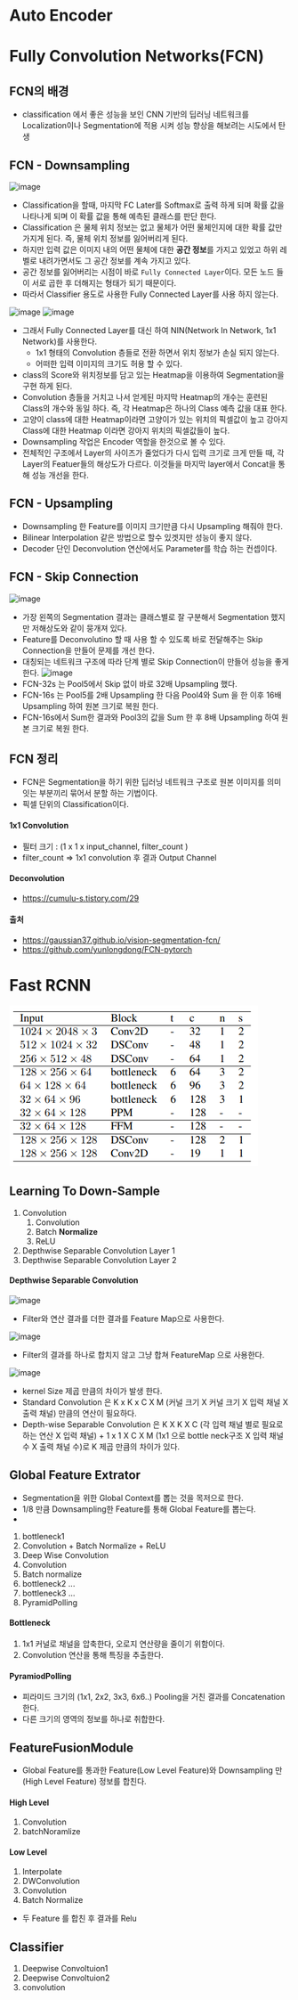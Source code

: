 # Auto Encoder

# Fully Convolution Networks(FCN)

## FCN의 배경
- classification 에서 좋은 성능을 보인 CNN 기반의 딥러닝 네트워크를 Localization이나 Segmentation에 적용 시켜 성능 향상을 해보려는 시도에서 탄생
  
## FCN - Downsampling
![image](https://gaussian37.github.io/assets/img/vision/segmentation/fcn/0.png)
- Classification을 할때, 마지막 FC Later를 Softmax로 출력 하게 되며 확률 값을 나타나게 되며 이 확률 값을 통해 예측된 클래스를 판단 한다.
- Classification 은 물체 위치 정보는 없고 물체가 어떤 물체인지에 대한 확률 값만 가지게 된다. 즉, 물체 위치 정보를 잃어버리게 된다.
- 하지만 입력 값은 이미지 내의 어떤 물체에 대한 **공간 정보**를 가지고 있었고 하위 레벨로 내려가면서도 그 공간 정보를 계속 가지고 있다.
- 공간 정보를 잃어버리는 시점이 바로 ``Fully Connected Layer``이다. 모든 노드 들이 서로 곱한 후 더해지는 형태가 되기 때문이다.
- 따라서 Classifier 용도로 사용한 Fully Connected Layer를 사용 하지 않는다.

![image](https://img1.daumcdn.net/thumb/R1280x0/?scode=mtistory2&fname=https%3A%2F%2Fblog.kakaocdn.net%2Fdn%2FdFCrua%2FbtqBBU4VRCv%2FSUGo2pXb9ERNo935sztYwK%2Fimg.png)
![image](https://img1.daumcdn.net/thumb/R1280x0/?scode=mtistory2&fname=https%3A%2F%2Fblog.kakaocdn.net%2Fdn%2Fb2MgcT%2FbtqBzPXN4P5%2FWk5vz6y3KZ5BsK61heOtY1%2Fimg.png)
- 그래서 Fully Connected Layer를 대신 하여 NIN(Network In Network, 1x1 Network)를 사용한다.
  - 1x1 형태의 Convolution 층들로 전환 하면서 위치 정보가 손실 되지 않는다. 
  - 어떠한 입력 이미지의 크기도 허용 할 수 있다.
- class의 Score와 위치정보를 담고 있는 Heatmap을 이용하여 Segmentation을 구현 하게 된다.
- Convolution 층들을 거치고 나서 얻게된 마지막 Heatmap의 개수는 훈련된 Class의 개수와 동일 하다. 즉, 각 Heatmap은 하나의 Class 예측 값을 대표 한다.
- 고양이 class에 대한 Heatmap이라면 고양이가 있는 위치의 픽셀값이 높고 강아지 Class에 대한 Heatmap 이라면 강아지 위치의 픽셀값들이 높다.
- Downsampling 작업은 Encoder 역할을 한것으로 볼 수 있다. 
- 전체적인 구조에서 Layer의 사이즈가 줄었다가 다시 입력 크기로 크게 만들 때, 각 Layer의 Featuer들의 해상도가 다르다. 이것들을 마지막 layer에서 Concat을 통해 성능 개선을 한다.


## FCN - Upsampling
- Downsampling 한 Feature를 이미지 크기만큼 다시 Upsampling 해줘야 한다.
- Bilinear Interpolation 같은 방법으로 할수 있겟지만 성능이 좋지 않다.
- Decoder 단인 Deconvolution 연산에서도 Parameter를 학습 하는 컨셉이다.


## FCN - Skip Connection
![image](https://gaussian37.github.io/assets/img/vision/segmentation/fcn/4.png)
- 가장 왼쪽의 Segmentation 결과는 클래스별로 잘 구분해서 Segmentation 했지만 저해상도와 같이 뭉개져 있다.
- Feature를 Deconvolutino 할 때 사용 할 수 있도록 바로 전달해주는 Skip Connection을 만들어 문제를 개선 한다.
- 대칭되는 네트워크 구조에 따라 단계 별로 Skip Connection이 만들어 성능을 좋게 한다.
![image](https://gaussian37.github.io/assets/img/vision/segmentation/fcn/5.png)
- FCN-32s 는 Pool5에서 Skip 없이 바로 32배 Upsampling 했다.
- FCN-16s 는 Pool5를 2배 Upsampling 한 다음 Pool4와 Sum 을 한 이후 16배 Upsampling 하여 원본 크기로 복원 한다.
- FCN-16s에서 Sum한 결과와 Pool3의 값을 Sum 한 후 8배 Upsampling 하여 원본 크기로 복원 한다.


## FCN 정리
- FCN은 Segmentation을 하기 위한 딥러닝 네트워크 구조로 원본 이미지를 의미 잇는 부분끼리 묶어서 분할 하는 기법이다.
- 픽셀 단위의 Classification이다.

#### 1x1 Convolution
- 필터 크기 : (1 x 1 x input_channel, filter_count )
- filter_count => 1x1 convolution 후 결과 Output Channel


#### Deconvolution
- https://cumulu-s.tistory.com/29

#### 출처
- https://gaussian37.github.io/vision-segmentation-fcn/
- https://github.com/yunlongdong/FCN-pytorch





# Fast RCNN

![image](FastRCNN-Net.png)

## Learning To Down-Sample
1) Convolution
   1) Convolution
   2) Batch **Normalize**
   3) ReLU
2) Depthwise Separable Convolution Layer 1
3) Depthwise Separable Convolution Layer 2

#### Depthwise Separable Convolution
![image](https://img1.daumcdn.net/thumb/R1280x0/?scode=mtistory2&fname=https%3A%2F%2Fblog.kakaocdn.net%2Fdn%2FbQ2Tyd%2FbtqUekd4cql%2FuH136XAzs4mGdxeL1nx8bK%2Fimg.png)
- Filter와 연산 결과를 더한 결과를 Feature Map으로 사용한다.

![image](https://img1.daumcdn.net/thumb/R1280x0/?scode=mtistory2&fname=https%3A%2F%2Fblog.kakaocdn.net%2Fdn%2FRrF3q%2FbtqUmJJ95Bc%2Fh7PeSKNYpUEgTavpcgSxw0%2Fimg.png)
- Filter의 결과를 하나로 합치지 않고 그냥 합쳐 FeatureMap 으로 사용한다.

![image](https://img1.daumcdn.net/thumb/R1280x0/?scode=mtistory2&fname=https%3A%2F%2Fblog.kakaocdn.net%2Fdn%2FbPWkFu%2FbtqUmJQULsO%2FX6F6kUMsksucWk5gXNA8n0%2Fimg.png)
- kernel Size 제곱 만큼의 차이가 발생 한다.
- Standard Convolution 은 K x K x C X M (커널 크기 X 커널 크기 X 입력 채널 X 출력 채널) 만큼의 연산이 필요하다.
- Depth-wise Separable Convolution 은 K X K X C (각 입력 채널 별로 필요로 하는 연산 X 입력 채널) +  1 x 1 X C X M (1x1 으로 bottle neck구조 X 입력 채널 수 X 출력 채널 수)로 K 제곱 만큼의 차이가 있다.

## Global Feature Extrator
- Segmentation을 위한 Global Context를 뽑는 것을 목저으로 한다.
- 1/8 만큼 Downsampling한 Feature를 통해 Global Feature를 뽑는다.
- 
1) bottleneck1
  1) Convolution + Batch Normalize + ReLU
  2) Deep Wise Convolution
  3) Convolution
  4) Batch normalize
2) bottleneck2
   ...
3) bottleneck3
   ...
4) PyramidPolling

#### Bottleneck 
1) 1x1 커널로 채널을 압축한다, 오로지 연산량을 줄이기 위함이다.
2) Convolution 연산을 통해 특징을 추출한다.

#### PyramiodPolling
- 피라미드 크기의 (1x1, 2x2, 3x3, 6x6..) Pooling을 거친 결과를 Concatenation 한다.
- 다른 크기의 영역의 정보를 하나로 취합한다.

## FeatureFusionModule
- Global Feature를 통과한 Feature(Low Level Feature)와 Downsampling 만(High Level Feature) 정보를 합친다.

#### High Level
1) Convolution
2) batchNoramlize

#### Low Level
1) Interpolate
2) DWConvolution
3) Convolution
4) Batch Normalize

- 두 Feature 를 합친 후 결과를 Relu



## Classifier
1) Deepwise Convoltuion1
2) Deepwise Convoltuion2
3) convolution 